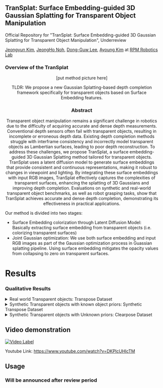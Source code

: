 ## TranSplat: Surface Embedding-guided 3D Gaussian Splatting for Transparent Object Manipulation

Official Repository for "TranSplat: Surface Embedding-guided 3D Gaussian Splatting for Transparent Object Manipulation", Underreview

<div align="left">  
  <a href="https://scholar.google.com/citations?hl=ko&user=vW2JtFAAAAAJ">Jeongyun Kim</a>,  
  <a href="https://rpm.snu.ac.kr">JeongHo Noh</a>,
  <a href="https://donkeymouse.github.io/">Dong-Guw Lee</a>,  
  <a href="https://ayoungk.github.io/">Ayoung Kim</a> at <a href="https://rpm.snu.ac.kr">RPM Robotics Lab</a>
</div>

### Overview of the TranSplat

<div align="center">
  
[put method picture here]

TLDR: We propose a new Gaussian Splatting-based depth completion framework specifically for transparent objects based on Surface Embedding features.

### Abstract

Transparent object manipulation remains a significant challenge in robotics due to the difficulty of acquiring accurate and dense depth measurements. Conventional depth sensors often fail with transparent objects, resulting in incomplete or erroneous depth data. Existing depth completion methods struggle with interframe consistency and incorrectly model transparent objects as Lambertian surfaces, leading to poor depth reconstruction. To address these challenges, we propose TranSplat, a surface embedding-guided 3D Gaussian Splatting method tailored for transparent objects. TranSplat uses a latent diffusion model to generate surface embeddings that provide consistent and continuous representations, making it robust to changes in viewpoint and lighting. By integrating these surface embeddings with input RGB images, TranSplat effectively captures the complexities of transparent surfaces, enhancing the splatting of 3D Gaussians and improving depth completion. Evaluations on synthetic and real-world transparent object benchmarks, as well as robot grasping tasks, show that TranSplat achieves accurate and dense depth completion, demonstrating its effectiveness in practical applications.

</div>

Our method is divided into two stages:

- Surface Embedding colorization through Latent Diffusion Model: Basically extracting surface embedding from transparent objects (i.e. colorizing transparent surfaces) 
- Joint Gaussian optimization: We use both surface embedding and input RGB images as part of the Gaussian optimization process in Guassian splatting pipeline. Using surface embedding mitigates the opacity values from collapsing to zero on transparent surfaces.
  

# Results
### Qualitative Results 

<details>
  <summary>Real world Transparent objects: Transpose Dataset</summary>
  
<div align="center">
  
[put real transpose image here]
</div>

</details>

<details>
  <summary>Synthetic Transparent objects with known object priors: Synthetic Transpose Dataset</summary>
  
<div align="center">
  
[put synthetic transpose here]

</div>

</details>


<details>
  <summary> Synthetic Transparent objects with Unknown priors: Clearpose Dataset </summary>
  
<div align="center">
  
[put clearpose here]


</div>

</details>


## Video demonstration


[![Video Label](http://img.youtube.com/vi/DKPlcUHIcTM/maxresdefault.jpg)](https://youtu.be/DKPlcUHIcTM)

Youtube Link: https://www.youtube.com/watch?v=DKPlcUHIcTM

## Usage

### Will be announced after review period

